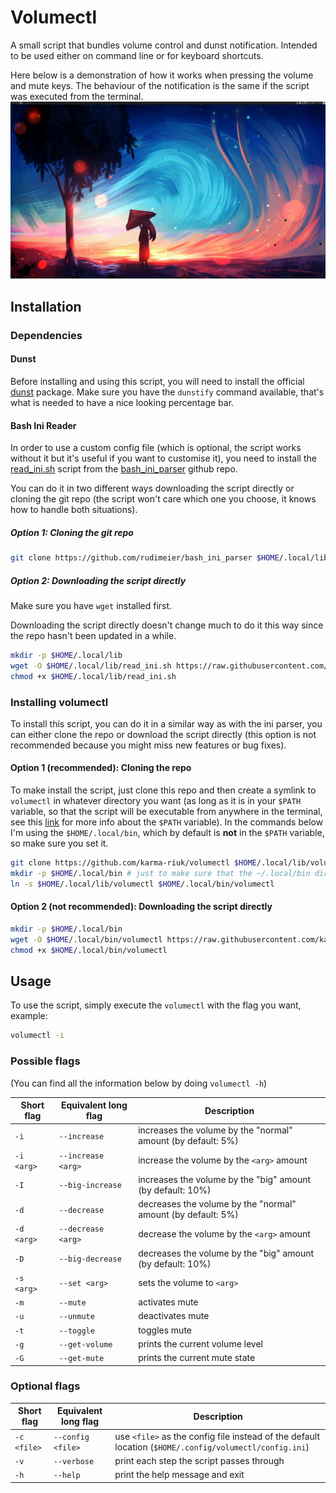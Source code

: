 # Volumectl
A small script that bundles volume control and dunst notification. Intended to be used either on command line or for keyboard shortcuts.

Here below is a demonstration of how it works when pressing the volume and mute
keys. The behaviour of the notification is the same if the script was executed
from the terminal.
![demo](./volumectl_demo.gif)

## Installation

### Dependencies

#### Dunst
Before installing and using this script, you will need to install the official 
[dunst](https://wiki.archlinux.org/title/Dunst) package.
Make sure you have the `dunstify` command available, that's what is needed to
have a nice looking percentage bar.

#### Bash Ini Reader

In order to use a custom config file (which is optional, the script works
without it but it's useful if you want to customise it), you need to install the
[read_ini.sh](https://raw.githubusercontent.com/rudimeier/bash_ini_parser/master/read_ini.sh)
script from the [bash_ini_parser](https://github.com/rudimeier/bash_ini_parser)
github repo.

You can do it in two different ways downloading the script directly or cloning
the git repo (the script won't care which one you choose, it knows how to handle
both situations).

##### Option 1: Cloning the git repo
```bash
git clone https://github.com/rudimeier/bash_ini_parser $HOME/.local/lib/bash_ini_parser
```

##### Option 2: Downloading the script directly
Make sure you have `wget` installed first. 

Downloading the script directly doesn't change much to do it this way since the
repo hasn't been updated in a while.

```bash
mkdir -p $HOME/.local/lib
wget -O $HOME/.local/lib/read_ini.sh https://raw.githubusercontent.com/rudimeier/bash_ini_parser/master/read_ini.sh
chmod +x $HOME/.local/lib/read_ini.sh
```


### Installing volumectl
To install this script, you can do it in a similar way as with the ini parser, you
can either clone the repo or download the script directly (this option is not recommended
because you might miss new features or bug fixes).

#### Option 1 (recommended): Cloning the repo
To make install the script, just clone this repo and then create a symlink to
`volumectl` in whatever directory you want (as long as it is in your `$PATH`
variable, so that the script will be executable from anywhere in the terminal,
see this [link](https://www.tecmint.com/set-path-variable-linux-permanently/)
for more info about the `$PATH` variable). In the commands below I'm using the
`$HOME/.local/bin`, which by default is **not** in the `$PATH` variable, so make
sure you set it.

```bash
git clone https://github.com/karma-riuk/volumectl $HOME/.local/lib/volumectl
mkdir -p $HOME/.local/bin # just to make sure that the ~/.local/bin directory exists
ln -s $HOME/.local/lib/volumectl $HOME/.local/bin/volumectl
```

#### Option 2 (not recommended): Downloading the script directly

```bash
mkdir -p $HOME/.local/bin
wget -O $HOME/.local/bin/volumectl https://raw.githubusercontent.com/karma-riuk/volumectl/master/volumectl
chmod +x $HOME/.local/bin/volumectl
```


## Usage

To use the script, simply execute the `volumectl` with the flag you want,
example:
```bash
volumectl -i
```

### Possible flags
(You can find all the information below by doing `volumectl -h`)

|Short flag | Equivalent long flag |Description|
|-----|-----|-----|
|`-i` | `--increase` | increases the volume by the "normal" amount (by default: 5%) |
|`-i <arg>` | `--increase <arg>` |  increase the volume by the `<arg>` amount |
|`-I` | `--big-increase` | increases the volume by the "big" amount (by default: 10%) |
|`-d` | `--decrease` | decreases the volume by the "normal" amount (by default: 5%) |
|`-d <arg>` | `--decrease <arg>` |  decrease the volume by the `<arg>` amount |
|`-D` | `--big-decrease` | decreases the volume by the "big" amount (by default: 10%) |
|`-s <arg>` | `--set <arg>` | sets the volume to `<arg>` |
|`-m` | `--mute` | activates mute |
|`-u` | `--unmute` | deactivates mute |
|`-t` | `--toggle` | toggles mute |
|`-g` | `--get-volume` | prints the current volume level |
|`-G` | `--get-mute` | prints the current mute state |


### Optional flags
|Short flag | Equivalent long flag |Description|
|-----|-----|-----|
|`-c <file>` | `--config <file>` | use `<file>` as the config file instead of the default location (`$HOME/.config/volumectl/config.ini`) |
|`-v` | `--verbose` | print each step the script passes through |
|`-h` | `--help` | print the help message and exit |


